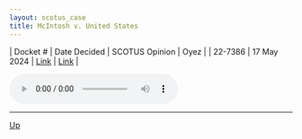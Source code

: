 ```yaml
---
layout: scotus_case
title: McIntosh v. United States
---
```


| Docket # | Date Decided | SCOTUS Opinion | Oyez |
| 22-7386 | 17 May 2024 | [Link](https://www.supremecourt.gov/opinions/23pdf/601us2r17_nmio.pdf) | [Link](https://www.oyez.org/cases/2023/22-7386) |

<audio controls>
   <source src='./resources/22-7386.mp3' type='audio/mpeg'>
</audio>

<object data='./resources/22-7386.pdf' type='application/pdf'></object>

---

[Up](./README.md)